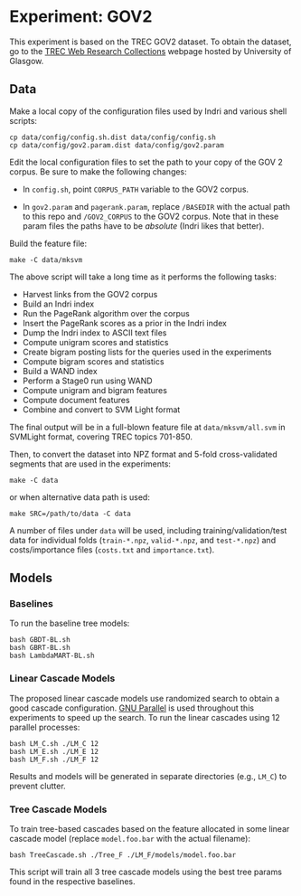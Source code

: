 # Experiment: GOV2 #

This experiment is based on the TREC GOV2 dataset.  To obtain the dataset, go
to the [TREC Web Research
Collections](http://ir.dcs.gla.ac.uk/test_collections/) webpage hosted by
University of Glasgow.

## Data ##

Make a local copy of the configuration files used by Indri and various shell
scripts:

    cp data/config/config.sh.dist data/config/config.sh
    cp data/config/gov2.param.dist data/config/gov2.param


Edit the local configuration files to set the path to your copy of the GOV 2
corpus.  Be sure to make the following changes:

*  In `config.sh`, point `CORPUS_PATH` variable to the GOV2 corpus.

*  In `gov2.param` and `pagerank.param`, replace `/BASEDIR` with the actual
   path to this repo and `/GOV2_CORPUS` to the GOV2 corpus.  Note that in these
   param files the paths have to be *absolute* (Indri likes that better).


Build the feature file:

    make -C data/mksvm

The above script will take a long time as it performs the following tasks:

* Harvest links from the GOV2 corpus
* Build an Indri index
* Run the PageRank algorithm over the corpus
* Insert the PageRank scores as a prior in the Indri index
* Dump the Indri index to ASCII text files
* Compute unigram scores and statistics
* Create bigram posting lists for the queries used in the experiments
* Compute bigram scores and statistics
* Build a WAND index
* Perform a Stage0 run using WAND
* Compute unigram and bigram features
* Compute document features
* Combine and convert to SVM Light format

The final output will be in a full-blown feature file at `data/mksvm/all.svm`
in SVMLight format, covering TREC topics 701-850.

Then, to convert the dataset into NPZ format and 5-fold cross-validated segments that
are used in the experiments:

    make -C data

or when alternative data path is used:

    make SRC=/path/to/data -C data

A number of files under `data` will be used, including training/validation/test
data for individual folds (`train-*.npz`, `valid-*.npz`, and `test-*.npz`) and
costs/importance files (`costs.txt` and `importance.txt`).


## Models ##

### Baselines ###
To run the baseline tree models:

    bash GBDT-BL.sh
    bash GBRT-BL.sh
    bash LambdaMART-BL.sh

### Linear Cascade Models ###
The proposed linear cascade models use randomized search to obtain a good cascade
configuration.  [GNU Parallel](https://www.gnu.org/software/parallel/) is used throughout
this experiments to speed up the search.  To run the linear cascades using 12 parallel processes:

    bash LM_C.sh ./LM_C 12
    bash LM_E.sh ./LM_E 12
    bash LM_F.sh ./LM_F 12

Results and models will be generated in separate directories (e.g., `LM_C`) to prevent clutter.

### Tree Cascade Models ###
To train tree-based cascades based on the feature allocated in some linear cascade model
(replace `model.foo.bar` with the actual filename):

    bash TreeCascade.sh ./Tree_F ./LM_F/models/model.foo.bar

This script will train all 3 tree cascade models using the best tree params found in the 
respective baselines.
